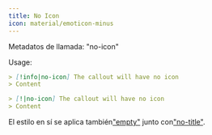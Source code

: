```yaml
---
title: No Icon
icon: material/emoticon-minus
---
```


Metadatos de llamada: "no-icon"

Usage:

```md
> [!info|no-icon] The callout will have no icon
> Content
```

```md
> [!|no-icon] The callout will have no icon
> Content
```

El estilo en sí se aplica también["empty"](../combined-styling/page-1.md)
junto con["no-title"](../title-styling/page-1.md).


